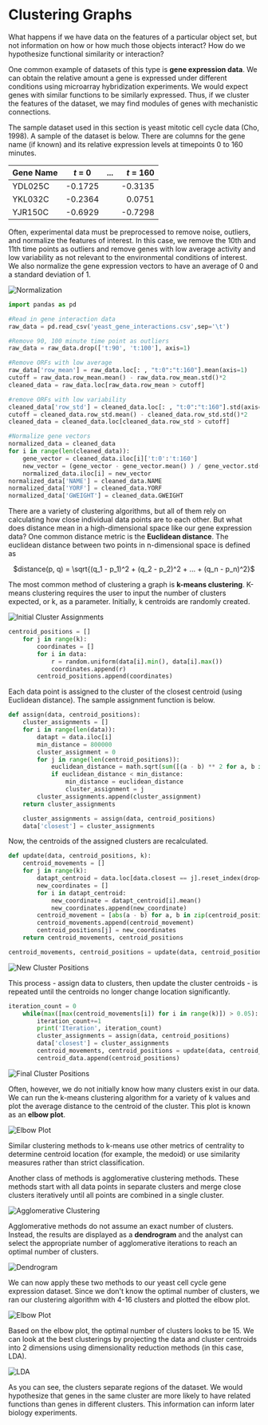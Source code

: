 # Clustering Graphs

What happens if we have data on the features of a particular object set, but not information on how or how much those objects interact? How do we hypothesize functional similarity or interaction?

One common example of datasets of this type is **gene expression data**. We can obtain the relative amount a gene is expressed under different conditions using microarray hybridization experiments. We would expect genes with similar functions to be similarly expressed. Thus, if we cluster the features of the dataset, we may find modules of genes with mechanistic connections.

The sample dataset used in this section is yeast mitotic cell cycle data (Cho, 1998). A sample of the dataset is below. There are columns for the gene name (if known) and its relative expression levels at timepoints 0 to 160 minutes.

| Gene Name   | *t* = 0 |  ...  | *t* = 160 |
| :---        | :----:  |:----: |      ---: |
| YDL025C     | -0.1725 |       | -0.3135   |
| YKL032C     | -0.2364 |       | 0.0751    |
|YJR150C      |-0.6929  |       |-0.7298    |

Often, experimental data must be preprocessed to remove noise, outliers, and normalize the features of interest. In this case, we remove the 10th and 11th time points as outliers and remove genes with low average activity and low variability as not relevant to the environmental conditions of interest. We also normalize the gene expression vectors to have an average of 0 and a standard deviation of 1.

![Normalization](images/normalization.jpg)

```python
import pandas as pd

#Read in gene interaction data
raw_data = pd.read_csv('yeast_gene_interactions.csv',sep='\t')

#Remove 90, 100 minute time point as outliers
raw_data = raw_data.drop(['t:90', 't:100'], axis=1)

#Remove ORFs with low average 
raw_data['row_mean'] = raw_data.loc[: , "t:0":"t:160"].mean(axis=1)
cutoff = raw_data.row_mean.mean() - raw_data.row_mean.std()*2
cleaned_data = raw_data.loc[raw_data.row_mean > cutoff]

#remove ORFs with low variability
cleaned_data['row_std'] = cleaned_data.loc[: , "t:0":"t:160"].std(axis=1)
cutoff = cleaned_data.row_std.mean() - cleaned_data.row_std.std()*2
cleaned_data = cleaned_data.loc[cleaned_data.row_std > cutoff]

#Normalize gene vectors 
normalized_data = cleaned_data
for i in range(len(cleaned_data)):
    gene_vector = cleaned_data.iloc[i]['t:0':'t:160']
    new_vector = (gene_vector - gene_vector.mean() ) / gene_vector.std()
    normalized_data.iloc[i] = new_vector
normalized_data['NAME'] = cleaned_data.NAME
normalized_data['YORF'] = cleaned_data.YORF
normalized_data['GWEIGHT'] = cleaned_data.GWEIGHT

```

There are a variety of clustering algorithms, but all of them rely on calculating how close individual data points are to each other. But what does distance mean in a high-dimensional space like our gene expression data? One common distance metric is the **Euclidean distance**. The euclidean distance between two points in n-dimensional space is defined as 

 <center>

$distance(p, q) = \sqrt{(q_1 - p_1)^2 + (q_2 - p_2)^2 + ... + (q_n - p_n)^2}$
 
</center>

The most common method of clustering a graph is **k-means clustering**. K-means clustering requires the user to input the number of clusters expected, or k, as a parameter. Initially, k centroids are randomly created.

![Initial Cluster Assignments](images/initialclusters.jpg)

```python
centroid_positions = []
    for j in range(k):
        coordinates = []
        for i in data:
            r = random.uniform(data[i].min(), data[i].max())
            coordinates.append(r)
        centroid_positions.append(coordinates)
```

Each data point is assigned to the cluster of the closest centroid (using Euclidean distance). The sample assignment function is below.

```python
def assign(data, centroid_positions):
    cluster_assignments = []
    for i in range(len(data)):
        datapt = data.iloc[i]
        min_distance = 800000
        cluster_assignment = 0
        for j in range(len(centroid_positions)):
            euclidean_distance = math.sqrt(sum([(a - b) ** 2 for a, b in zip(centroid_positions[j], datapt)]))
            if euclidean_distance < min_distance:
                min_distance = euclidean_distance
                cluster_assignment = j
        cluster_assignments.append(cluster_assignment)
    return cluster_assignments

    cluster_assignments = assign(data, centroid_positions)
    data['closest'] = cluster_assignments
```

Now, the centroids of the assigned clusters are recalculated. 


```python
def update(data, centroid_positions, k):
    centroid_movements = []
    for j in range(k):
        datapt_centroid = data.loc[data.closest == j].reset_index(drop=True).loc[1:, 't:0':'t:160']
        new_coordinates = []
        for i in datapt_centroid:
            new_coordinate = datapt_centroid[i].mean()
            new_coordinates.append(new_coordinate)
        centroid_movement = [abs(a - b) for a, b in zip(centroid_positions[j], coord)]
        centroid_movements.append(centroid_movement)
        centroid_positions[j] = new_coordinates
    return centroid_movements, centroid_positions

centroid_movements, centroid_positions = update(data, centroid_positions, k)
```

![New Cluster Positions](images/newclusters.jpg)

This process - assign data to clusters, then update the cluster centroids - is repeated until the centroids no longer change location significantly.

```python
iteration_count = 0
    while(max([max(centroid_movements[i]) for i in range(k)]) > 0.05):
        iteration_count+=1
        print('Iteration', iteration_count)
        cluster_assignments = assign(data, centroid_positions)
        data['closest'] = cluster_assignments
        centroid_movements, centroid_positions = update(data, centroid_positions, k)
        centroid_data.append(centroid_positions)
```

![Final Cluster Positions](images/finalclusters.jpg)

Often, however, we do not initially know how many clusters exist in our data. We can run the k-means clustering algorithm for a variety of k values and plot the average distance to the centroid of the cluster. This plot is known as an **elbow plot**. 

![Elbow Plot](images/elbow_plot_drawing.jpg)

Similar clustering methods to k-means use other metrics of centrality to determine centroid location (for example, the medoid) or use similarity measures rather than strict classification. 

Another class of methods is agglomerative clustering methods. These methods start with all data points in separate clusters and merge close clusters iteratively until all points are combined in a single cluster. 

![Agglomerative Clustering](images/agglomerative.jpg)

Agglomerative methods do not assume an exact number of clusters. Instead, the results are displayed as a **dendrogram** and the analyst can select the appropriate number of agglomerative iterations to reach an optimal number of clusters.

![Dendrogram](images/dendrogram.jpg)

We can now apply these two methods to our yeast cell cycle gene expression dataset. Since we don't know the optimal number of clusters, we ran our clustering algorithm with 4-16 clusters and plotted the elbow plot.

![Elbow Plot](images/elbow_plot.png)

Based on the elbow plot, the optimal number of clusters looks to be 15. We can look at the best clusterings by projecting the data and cluster centroids into 2 dimensions using dimensionality reduction methods (in this case, LDA). 

![LDA](images/lda.png)

As you can see, the clusters separate regions of the dataset. We would hypothesize that genes in the same cluster are more likely to have related functions than genes in different clusters. This information can inform later biology experiments.